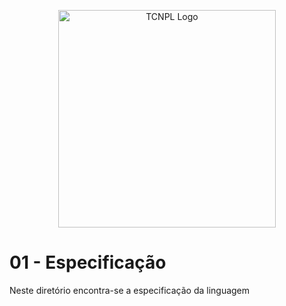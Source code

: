 <p align="center">
  <a href="https://this-loli-have-a.pretty-pant.su/mkggDgyoOk.PNG" target="_blank"><img src="https://this-loli-have-a.pretty-pant.su/mkggDgyoOk.PNG" width="348" title="TCNPL Logo"></a>
</p>

# 01 - Especificação

Neste diretório encontra-se a especificação da linguagem

